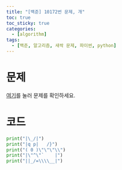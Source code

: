 ```yaml
---
title: "[백준] 10172번 문제, 개"
toc: true
toc_sticky: true
categories:
  - [algorithm]
tags:
  - [백준, 알고리즘, 새싹 문제, 파이썬, python]
---
```


# 문제
[여기](https://www.acmicpc.net/problem/10172)를 눌러 문제를 확인하세요.
# 코드
```python
print("|\_/|")
print("|q p|   /}")
print("( 0 )\"\"\"\\")
print("|\"^\"`    |")
print("||_/=\\\\__|")
```